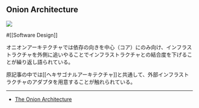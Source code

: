 ## Onion Architecture

![](https://i0.wp.com/jeffreypalermo.com/wp-content/uploads/2018/06/image257b0257d255b59255d.png?resize=366%2C259&ssl=1)

#[[Software Design]]

オニオンアーキテクチャでは依存の向きを中心（コア）にのみ向け、インフラストラクチャを外側に追いやることでインフラストラクチャとの結合度を下げることが繰り返し語られている。

原記事の中では[[ヘキサゴナルアーキテクチャ]]と共通して、外部インフラストラクチャのアダプタを用意することが触れられている。

---

- [The Onion Architecture](https://jeffreypalermo.com/2008/07/the-onion-architecture-part-1/)